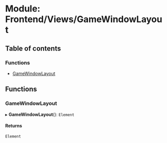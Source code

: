 # Module: Frontend/Views/GameWindowLayout

## Table of contents

### Functions

- [GameWindowLayout](Frontend_Views_GameWindowLayout.md#gamewindowlayout)

## Functions

### GameWindowLayout

▸ **GameWindowLayout**(): `Element`

#### Returns

`Element`
